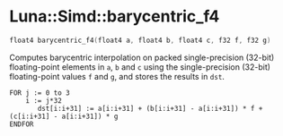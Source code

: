 # Luna::Simd::barycentric_f4

```c++
float4 barycentric_f4(float4 a, float4 b, float4 c, f32 f, f32 g)
```

Computes barycentric interpolation on packed single-precision (32-bit) floating-point elements in `a`, `b` and `c` using the single-precision (32-bit) floating-point values `f` and `g`, and stores the results in `dst`. 


```
FOR j := 0 to 3
    i := j*32
       dst[i:i+31] := a[i:i+31] + (b[i:i+31] - a[i:i+31]) * f + (c[i:i+31] - a[i:i+31]) * g
ENDFOR
```


